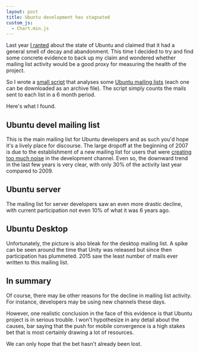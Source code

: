 ```yaml
---
layout: post
title: Ubuntu development has stagnated
custom_js:
  - Chart.min.js
---
```


Last year [I ranted](http://blog.kittysplit.com/goodbye-ubuntu/) about the state of Ubuntu and claimed that it had a general smell of decay and abandonment. This time I decided to try and find some concrete evidence to back up my claim and wondered whether mailing list activity would be a good proxy for measuring the health of the project.

So I wrote a [small script](https://github.com/caspii/analyse-mailing-list) that analyses some [Ubuntu mailing lists](https://lists.ubuntu.com/) (each one can be downloaded as an archive file). The script simply counts the mails sent to each list in a 6 month period.

Here's what I found.

## Ubuntu devel mailing list

This is the main mailing list for Ubuntu developers and as such you'd hope it's a lively place for discourse. The large dropoff at the beginning of 2007 is due to the establishment of a new mailing list for users that were [creating too much noise](https://lists.ubuntu.com/archives/ubuntu-devel/2006-December/023022.html) in the development channel. Even so, the downward trend in the last few years is very clear, with only 30% of the activity last year compared to 2009.

<canvas id="ubuntuDevel" width="600" height="300"></canvas>

## Ubuntu server

The mailing list for server developers saw an even more drastic decline, with current participation not even 10% of what it was 6 years ago.

<canvas id="ubuntuServer" width="600" height="300"></canvas>

## Ubuntu Desktop

Unfortunately, the picture is also bleak for the desktop mailing list. A spike can be seen around the time that Unity was released but since then participation has plummeted. 2015 saw the least number of mails ever written to this mailing list.

<canvas id="ubuntuDesktop" width="600" height="300"></canvas>

## In summary

Of course, there may be other reasons for the decline in mailing list activity. For instance, developers may be using new channels these days.

However, one realistic conclusion in the face of this evidence is that Ubuntu project is in serious trouble. I won't hypothesize in any detail about the causes, bar saying that the push for mobile convergence is a high stakes bet that is most certainly drawing a lot of resources.

We can only hope that the bet hasn't already been lost.

<script>
//-----------------
//--Ubuntu Devel
//-----------------
var ctx = $("#ubuntuDevel").get(0).getContext("2d");
var data = {
    labels: ["2004-H2", "2005-H1", "2005-H2", "2006-H1", "2006-H2", "2007-H1", "2007-H2", "2008-H1", "2008-H2", "2009-H1", "2009-H2", "2010-H1", "2010-H2", "2011-H1", "2011-H2", "2012-H1", "2012-H2", "2013-H1", "2013-H2", "2014-H1", "2014-H2", "2015-H1", "2015-H2"],
    datasets: [
        {
            label: "Number of mails",
            fillColor: "rgba(220,220,220,0.5)",
            strokeColor: "#dd4814",
            pointColor: "rgba(220,220,220,1)",
            pointStrokeColor: "#fff",
            pointHighlightFill: "#fff",
            pointHighlightStroke: "rgba(220,220,220,1)",
            data: [2852, 5662,5513,5016,4098,758,1028,788,1412,1361,1460,1081,1324,1317,994,859,815,1147,509,443,207,210,255]
        }
    ]
};
var myLineChart = new Chart(ctx).Bar(data, {
    scaleShowLabels: true,
    barValueSpacing : 2,
});

//-----------------
//--Ubuntu Server
//-----------------
var ctx = $("#ubuntuServer").get(0).getContext("2d");
var data = {
    labels: ["2005-H2", "2006-H1", "2006-H2", "2007-H1", "2007-H2", "2008-H1", "2008-H2", "2009-H1", "2009-H2", "2010-H1", "2010-H2", "2011-H1", "2011-H2", "2012-H1", "2012-H2", "2013-H1", "2013-H2", "2014-H1", "2014-H2", "2015-H1", "2015-H2"],
    datasets: [
        {
            label: "Number of mails",
            fillColor: "rgba(220,220,220,0.5)",
            strokeColor: "#dd4814",
            pointColor: "rgba(220,220,220,1)",
            pointStrokeColor: "#fff",
            pointHighlightFill: "#fff",
            pointHighlightStroke: "rgba(220,220,220,1)",
            data: [18,188,131,166,577,786,649,533,553,804,545,808,282,305,117,204,125,121,106,66,62]
        }
    ]
};
var myLineChart = new Chart(ctx).Bar(data, {
    scaleShowLabels: true,
    barValueSpacing : 2,
});

//-----------------
//--Ubuntu Desktop
//-----------------
var ctx = $("#ubuntuDesktop").get(0).getContext("2d");
var data = {
    labels: ["2005-H1", "2005-H2", "2006-H1", "2006-H2", "2007-H1", "2007-H2", "2008-H1", "2008-H2", "2009-H1", "2009-H2", "2010-H1", "2010-H2", "2011-H1", "2011-H2", "2012-H1", "2012-H2", "2013-H1", "2013-H2", "2014-H1", "2014-H2", "2015-H1", "2015-H2"],
    datasets: [
        {
            label: "Number of mails",
            fillColor: "rgba(220,220,220,0.5)",
            strokeColor: "#dd4814",
            pointColor: "rgba(220,220,220,1)",
            pointStrokeColor: "#fff",
            pointHighlightFill: "#fff",
            pointHighlightStroke: "rgba(220,220,220,1)",
            data: [4, 143,591,229,145,209,267,297,243,245,217,132,412,439,304,255,132,132,125,88,59,96
],        }
    ]
};
var myLineChart = new Chart(ctx).Bar(data, {
    scaleShowLabels: true,
    barValueSpacing : 6,
});

</script>
